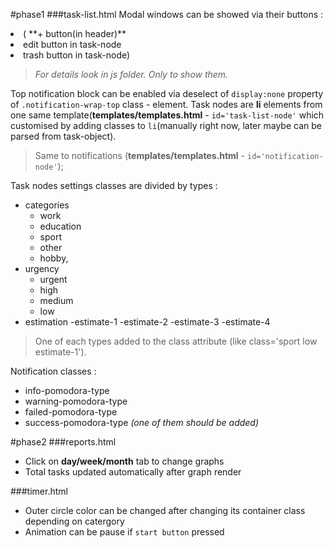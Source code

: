 #phase1
###task-list.html
 Modal windows  can be showed via their buttons :
<li>( **+ button(in header)**</li>
<li> edit button in task-node</li>
<li>trash button in task-node)</li>

>*For details look in js folder. Only to show them.*

 Top notification block can be enabled via deselect of    `display:none`    property of `.notification-wrap-top` class - element.
 Task nodes are **li** elements from one same template(**templates/templates.html** - `id='task-list-node'` which customised by adding classes to `li`(manually right now, later maybe can be parsed from task-object).
>Same to notifications (**templates/templates.html** - `id='notification-node'`);

 Task nodes settings classes are divided by types :
 
 + categories
    - work
    - education
    - sport
    - other
    - hobby,
 + urgency
    - urgent
    - high
    - medium
    - low
 + estimation
    -estimate-1
    -estimate-2
    -estimate-3
    -estimate-4

>One of each types added to the class attribute (like class='sport low estimate-1').

Notification classes : 

 + info-pomodora-type
 + warning-pomodora-type
 + failed-pomodora-type
 + success-pomodora-type *(one of them should be added)*
 
#phase2
###reports.html
 
 + Click on **day/week/month** tab to change graphs
 + Total tasks updated automatically after graph render
 
###timer.html
 + Outer circle color can be changed after changing its container class depending on catergory
 + Animation can be pause if `start button` pressed




